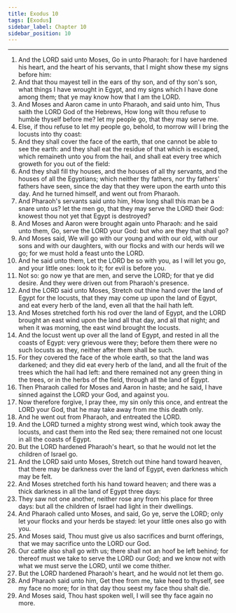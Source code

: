 ```yaml
---
title: Exodus 10
tags: [Exodus]
sidebar_label: Chapter 10
sidebar_position: 10
---
```


---
1. And the LORD said unto Moses, Go in unto Pharaoh: for I have hardened his heart, and the heart of his servants, that I might show these my signs before him:
2. And that thou mayest tell in the ears of thy son, and of thy son's son, what things I have wrought in Egypt, and my signs which I have done among them; that ye may know how that I am the LORD.
3. And Moses and Aaron came in unto Pharaoh, and said unto him, Thus saith the LORD God of the Hebrews, How long wilt thou refuse to humble thyself before me? let my people go, that they may serve me.
4. Else, if thou refuse to let my people go, behold, to morrow will I bring the locusts into thy coast:
5. And they shall cover the face of the earth, that one cannot be able to see the earth: and they shall eat the residue of that which is escaped, which remaineth unto you from the hail, and shall eat every tree which groweth for you out of the field:
6. And they shall fill thy houses, and the houses of all thy servants, and the houses of all the Egyptians; which neither thy fathers, nor thy fathers' fathers have seen, since the day that they were upon the earth unto this day. And he turned himself, and went out from Pharaoh.
7. And Pharaoh's servants said unto him, How long shall this man be a snare unto us? let the men go, that they may serve the LORD their God: knowest thou not yet that Egypt is destroyed?
8. And Moses and Aaron were brought again unto Pharaoh: and he said unto them, Go, serve the LORD your God: but who are they that shall go?
9. And Moses said, We will go with our young and with our old, with our sons and with our daughters, with our flocks and with our herds will we go; for we must hold a feast unto the LORD.
10. And he said unto them, Let the LORD be so with you, as I will let you go, and your little ones: look to it; for evil is before you.
11. Not so: go now ye that are men, and serve the LORD; for that ye did desire. And they were driven out from Pharaoh's presence.
12. And the LORD said unto Moses, Stretch out thine hand over the land of Egypt for the locusts, that they may come up upon the land of Egypt, and eat every herb of the land, even all that the hail hath left.
13. And Moses stretched forth his rod over the land of Egypt, and the LORD brought an east wind upon the land all that day, and all that night; and when it was morning, the east wind brought the locusts.
14. And the locust went up over all the land of Egypt, and rested in all the coasts of Egypt: very grievous were they; before them there were no such locusts as they, neither after them shall be such.
15. For they covered the face of the whole earth, so that the land was darkened; and they did eat every herb of the land, and all the fruit of the trees which the hail had left: and there remained not any green thing in the trees, or in the herbs of the field, through all the land of Egypt.
16. Then Pharaoh called for Moses and Aaron in haste; and he said, I have sinned against the LORD your God, and against you.
17. Now therefore forgive, I pray thee, my sin only this once, and entreat the LORD your God, that he may take away from me this death only.
18. And he went out from Pharaoh, and entreated the LORD.
19. And the LORD turned a mighty strong west wind, which took away the locusts, and cast them into the Red sea; there remained not one locust in all the coasts of Egypt.
20. But the LORD hardened Pharaoh's heart, so that he would not let the children of Israel go.
21. And the LORD said unto Moses, Stretch out thine hand toward heaven, that there may be darkness over the land of Egypt, even darkness which may be felt.
22. And Moses stretched forth his hand toward heaven; and there was a thick darkness in all the land of Egypt three days:
23. They saw not one another, neither rose any from his place for three days: but all the children of Israel had light in their dwellings.
24. And Pharaoh called unto Moses, and said, Go ye, serve the LORD; only let your flocks and your herds be stayed: let your little ones also go with you.
25. And Moses said, Thou must give us also sacrifices and burnt offerings, that we may sacrifice unto the LORD our God.
26. Our cattle also shall go with us; there shall not an hoof be left behind; for thereof must we take to serve the LORD our God; and we know not with what we must serve the LORD, until we come thither.
27. But the LORD hardened Pharaoh's heart, and he would not let them go.
28. And Pharaoh said unto him, Get thee from me, take heed to thyself, see my face no more; for in that day thou seest my face thou shalt die.
29. And Moses said, Thou hast spoken well, I will see thy face again no more.